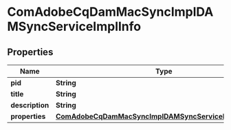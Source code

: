 
# ComAdobeCqDamMacSyncImplDAMSyncServiceImplInfo

## Properties
Name | Type | Description | Notes
------------ | ------------- | ------------- | -------------
**pid** | **String** |  |  [optional]
**title** | **String** |  |  [optional]
**description** | **String** |  |  [optional]
**properties** | [**ComAdobeCqDamMacSyncImplDAMSyncServiceImplProperties**](ComAdobeCqDamMacSyncImplDAMSyncServiceImplProperties.md) |  |  [optional]



